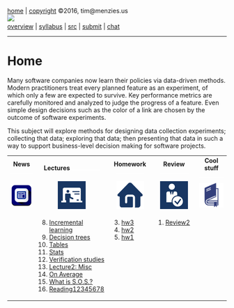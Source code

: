 [home](http://tiny.cc/fss2016) | [copyright](https://github.com/txt/fss16/blob/master/LICENSE.md) &copy;2016, tim&commat;menzies.us<br>
[<img width=900 src="https://raw.githubusercontent.com/txt/fss16/master/img/fss16.png">](http://tiny.cc/fss2016)   <br>
[overview](https://github.com/txt/fss16/blob/master/doc/overview.md) |
[syllabus](https://github.com/txt/fss16/blob/master/doc/syllabus.md) |
[src](https://github.com/txt/fss16/blob/master/src) |
[submit](http://tiny.cc/fss2016give) |
[chat](https://fss16.slack.com/) 

_______



# Home

Many software companies now learn their policies via data-driven
methods. Modern practitioners treat every planned feature as an
experiment, of which only a few are expected to survive. Key
performance metrics are carefully monitored and analyzed to judge the
progress of a feature. Even simple design decisions such as the color
of a link are chosen by the outcome of software experiments.

This subject will explore methods for designing data collection
experiments; collecting that data; exploring that data; then
presenting that data in such a way to support business-level decision
making for software projects.



<table border=0 align=center>
<tr>
<td align=center><b>News
<img width=65 src="img/200x1.png"></b>
</td>
<td align=center><b>Lectures
<img width=65 src="img/200x1.png"></b>
</td><td align=center><b>Homework
<img width=65 src="img/200x1.png"></b>
</td><td align=center><b>Review
<img width=65 src="img/200x1.png">
</td><td align=center><b>Cool stuff
<img width=90 src="img/200x1.png">
</td>
</tr>
<tr>
<td align=center><img src="img/news.png">
</td><td align=center><img src="img/lectures.gif">
</td><td align=center><img src="img/homework.png">
</td><td align=center><img src="img/review.gif">
</td><td align=center><img width=64 src="img/books.png">
</td> </tr>
<tr>
<td valign=top  xwidth="100px">

</td>
<td valign=top  xwidth="100px">

8. <a href="doc/inc.md">Incremental learning</a><br>
7. <a href="doc/trees.md">Decision trees</a><br>
6. <a href="doc/table.md">Tables</a><br>
5. <a href="doc/stats.md">Stats</a><br>
4. <a href="doc/talk3.md#data-verification">Verification studies</a><br>
3. <a href="doc/talk2.md">Lecture2: Misc</a><br>
2. <a href="http://99percentinvisible.org/episode/on-average/">On Average</a><br>
1. <a href="doc/talk1.md">What is S.O.S.?</a><br>
0. <a href="doc/reading12345678.md">Reading12345678</a>

</td><td valign=top xwidth="100px">

3. <a href="doc/hw3.md">hw3</a><br>
1. <a href="doc/hw2.md">hw2</a><br>
0. <a href="doc/hw1.md">hw1</a>

</td><td valign=top xwidth="100px">


1. <a href="doc/review2.md">Review2</a>



</td><td valign=top><small>

</td>
</tr></table>

